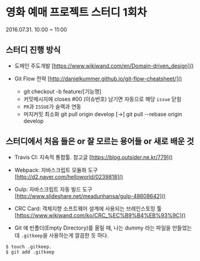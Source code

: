 영화 예매 프로젝트 스터디 1회차
===
2016.07.31. 10:00 ~ 11:00

## 스터디 진행 방식

- 도메인 주도개발 [https://www.wikiwand.com/en/Domain-driven_design]()

- Git Flow 전략 [http://danielkummer.github.io/git-flow-cheatsheet/]()
    - git checkout -b feature/[기능명]
    - 커밋메시지에 closes #00 (이슈번호) 남기면 자동으로 해당 `issue` 닫힘
    - `PR`과 `ISSUE`가 슬랙과 연동
    - 머지커밋 최소화 git pull origin develop [->] git pull --rebase origin develop


## 스터디에서 처음 들은 or 잘 모르는 용어들 or 새로 배운 것
- Travis CI: 지속적 통합툴. 참고글 [https://blog.outsider.ne.kr/779]()
- Webpack: 자바스크립트 모듈화 도구 [http://d2.naver.com/helloworld/0239818]()
- Gulp: 자바스크립트 자동 빌드 도구 [http://www.slideshare.net/meadunhansa/gulp-48608642]()
- CRC Card: 객체지향 소프트웨어 설계에 사용되는 브레인스토밍 툴 [https://www.wikiwand.com/ko/CRC_%EC%B9%B4%EB%93%9C]()

- Git 에 빈폴더(Empty Directory)를 올릴 때, 나는 dummy 라는 파일을 만들었는데 `.gitkeep`을 사용하는게 깔끔한 듯 하다.

```
$ touch .gitkeep.
$ git add .gitkeep
```